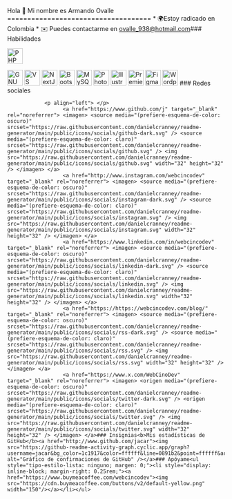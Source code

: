 Hola 👋 Mi nombre es Armando Ovalle ==================================== * 🌍Estoy radicado en Colombia * ✉️ Puedes contactarme en [ovalle\_938@hotmail.com](mailto:ovalle_938@hotmail.com)[](mailto:ovalle_938@hotmail.com)### Habilidades 
<p align="left">
 <a href="https://www.php.net/" target="_blank" rel="noreferrer"><img src="https://raw.githubusercontent.com/danielcranney/readme-generator/main/public/icons/skills/php-colored.svg" width="36" height="36" alt="PHP" /></a> 
                    </p>
                    <a href="https://www.gnu.org/software/bash/" target="_blank" rel="noreferrer"><img src="https://raw.githubusercontent.com/danielcranney/readme-generator/main/public/icons/skills/gnubash.svg" width="36" height="36" alt="GNU Bash" /></a> <a href="https://code.visualstudio.com/" target="_blank" rel="noreferrer"><img src="https://raw.githubusercontent.com/danielcranney/readme-generator/main/public/icons/skills/visualstudiocode.svg" width="36" height="36" alt="VS Code" /></a> <a href="https://developer.mozilla.org/en-US/docs/Glosario/HTML5" <img src="https://raw.githubusercontent.com/danielcranney/readme-generator/main/public/icons/skills/html5-colored.svg" width="36" height="36" alt="HTML5" /></a> <a href="https://nextjs.org/docs" target="_blank" rel="noreferrer"><img src="https://raw.githubusercontent.com/danielcranney/readme-generator/main/public/icons/skills/nextjs-colored.svg" width="36" height="36" alt="NextJs" /></a> <a href="https://getbootstrap.com/" target="_blank" rel="noreferrer"><img src="https://raw.githubusercontent.com/danielcranney/readme-generator/main/public/icons/skills/bootstrap-colored.svg" width="36" height="36" alt="Bootstrap" /></a> <a href="https://www.mysql.com/" target="_blank" rel="noreferrer"><img src="https://raw.githubusercontent.com/danielcranney/readme-generator/main/public/icons/skills/mysql-colored.svg" width="36" height="36" alt="MySQL" /></a> <a href="https://www.adobe.com/uk/products/photoshop.html" target="_blank" rel="noreferrer"><img src="https://raw.githubusercontent.com/danielcranney/readme-generator/main/public/icons/skills/photoshop-colored.svg" width="36" height="36" alt="Photoshop" /></a> <a href="https://www.adobe.com/uk/products/illustrator.html" target="_blank" rel="noreferrer"><img src="https://raw.githubusercontent.com/danielcranney/readme-generator/main/public/icons/skills/illustrator-colored.svg" width="36" height="36" alt="Illustrator" /></a> <a href="https://www.adobe.com/uk/products/premiere.html" target="_blank" rel="noreferrer"><img src="https://raw.githubusercontent.es/danielcranney/readme-generator/main/public/icons/skills/premierepro-colored.svg" width="36" height="36" alt="Premiere Pro" /></a> <a href="https://www.figma.com/" target="_blank" rel="noreferrer"><img src="https://raw.githubusercontent.com/danielcranney/readme-generator/main/public/icons/skills/figma-colored.svg" width="36" height="36" alt="Figma" /></a> <a href="https://wordpress.com" target="_blank" rel="noreferrer"><img src="https://raw.githubusercontent.com/danielcranney/readme-generator/main/public/icons/skills/wordpress-colored.svg" width="36" height="36" alt="Wordpress" /></a>
                  ### Redes sociales
                  
                   
                <p align="left"> </p>
                      <a href="https://www.github.com/j" target="_blank" rel="noreferrer"> <imagen> <source media="(prefiere-esquema-de-color: oscuro)" srcset="https://raw.githubusercontent.com/danielcranney/readme-generator/main/public/icons/socials/github-dark.svg" /> <source media="(prefiere-esquema-de-color: claro)" srcset="https://raw.githubusercontent.com/danielcranney/readme-generator/main/public/icons/socials/github.svg" /> <img src="https://raw.githubusercontent.com/danielcranney/readme-generator/main/public/icons/socials/github.svg" width="32" height="32" /> </imagen> </a>
                      <a href="http://www.instagram.com/webcincodev" target="_blank" rel="noreferrer"> <imagen> <source media="(prefiere-esquema-de-color: oscuro)" srcset="https://raw.githubusercontent.com/danielcranney/readme-generator/main/public/icons/socials/instagram-dark.svg" /> <source media="(prefiere-esquema-de-color: claro)" srcset="https://raw.githubusercontent.com/danielcranney/readme-generator/main/public/icons/socials/instagram.svg" /> <img src="https://raw.githubusercontent.com/danielcranney/readme-generator/main/public/icons/socials/instagram.svg" width="32" height="32" /> </imagen> </a>
                      <a href="https://www.linkedin.com/in/webcincodev" target="_blank" rel="noreferrer"> <imagen> <source media="(prefiere-esquema-de-color: oscuro)" srcset="https://raw.githubusercontent.com/danielcranney/readme-generator/main/public/icons/socials/linkedin-dark.svg" /> <source media="(prefiere-esquema-de-color: claro)" srcset="https://raw.githubusercontent.com/danielcranney/readme-generator/main/public/icons/socials/linkedin.svg" /> <img src="https://raw.githubusercontent.com/danielcranney/readme-generator/main/public/icons/socials/linkedin.svg" width="32" height="32" /> </imagen> </a>
                      <a href="https://https://webcincodev.com/blog/" target="_blank" rel="noreferrer"> <imagen> <source media="(prefiere-esquema-de-color: oscuro)" srcset="https://raw.githubusercontent.com/danielcranney/readme-generator/main/public/icons/socials/rss-dark.svg" /> <source media="(prefiere-esquema-de-color: claro)" srcset="https://raw.githubusercontent.com/danielcranney/readme-generator/main/public/icons/socials/rss.svg" /> <img src="https://raw.githubusercontent.com/danielcranney/readme-generator/main/public/icons/socials/rss.svg" width="32" height="32" /> </imagen> </a>
                      <a href="https://www.x.com/WebCinoDev" target="_blank" rel="noreferrer"> <imagen> <origen media="(prefiere-esquema-de-color: oscuro)" srcset="https://raw.githubusercontent.com/danielcranney/readme-generator/main/public/icons/socials/twitter-dark.svg" /> <origen media="(prefiere-esquema-de-color: claro)" srcset="https://raw.githubusercontent.com/danielcranney/readme-generator/main/public/icons/socials/twitter.svg" /> <img src="https://raw.githubusercontent.com/danielcranney/readme-generator/main/public/icons/socials/twitter.svg" width="32" height="32" /> </imagen> </a>### Insignias<b>Mis estadísticas de GitHub</b><a href="http://www.github.com/jacar"><img src="https://github-readme-activity-graph.cyclic.app/graph?username=jacar&bg_color=1c1917&color=ffffff&line=0891b2&point=ffffff&area_color=1c1917&area=true&hide_border=true&custom_title=Gráfico%20de%20confirmaciones%20de%20GitHub" alt="Gráfico de confirmaciones de GitHub" /></a>### Apóyame<ul style="tipo-estilo-lista: ninguno; margen: 0;"><li style="display: inline-block; margin-right: 0.25rem;"><a href="https://www.buymeacoffee.com/webcincodev"><img src="https://cdn.buymeacoffee.com/buttons/v2/default-yellow.png" width="150"/></a></li></ul>
